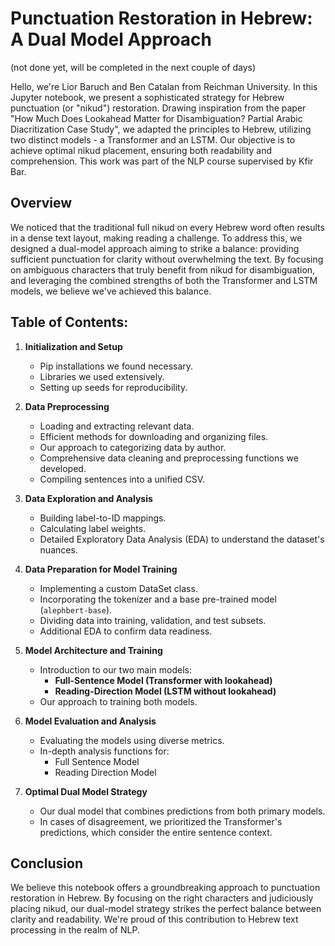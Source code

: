 # **Punctuation Restoration in Hebrew: A Dual Model Approach**
(not done yet, will be completed in the next couple of days)

Hello, we're Lior Baruch and Ben Catalan from Reichman University. In this Jupyter notebook, we present a sophisticated strategy for Hebrew punctuation (or "nikud") restoration. Drawing inspiration from the paper "How Much Does Lookahead Matter for Disambiguation? Partial Arabic Diacritization Case Study", we adapted the principles to Hebrew, utilizing two distinct models - a Transformer and an LSTM. Our objective is to achieve optimal nikud placement, ensuring both readability and comprehension. This work was part of the NLP course supervised by Kfir Bar.

## **Overview**

We noticed that the traditional full nikud on every Hebrew word often results in a dense text layout, making reading a challenge. To address this, we designed a dual-model approach aiming to strike a balance: providing sufficient punctuation for clarity without overwhelming the text. By focusing on ambiguous characters that truly benefit from nikud for disambiguation, and leveraging the combined strengths of both the Transformer and LSTM models, we believe we've achieved this balance.

## **Table of Contents:**

1. **Initialization and Setup**
    - Pip installations we found necessary.
    - Libraries we used extensively.
    - Setting up seeds for reproducibility.
  
2. **Data Preprocessing**
    - Loading and extracting relevant data.
    - Efficient methods for downloading and organizing files.
    - Our approach to categorizing data by author.
    - Comprehensive data cleaning and preprocessing functions we developed.
    - Compiling sentences into a unified CSV.

3. **Data Exploration and Analysis**
    - Building label-to-ID mappings.
    - Calculating label weights.
    - Detailed Exploratory Data Analysis (EDA) to understand the dataset's nuances.

4. **Data Preparation for Model Training**
    - Implementing a custom DataSet class.
    - Incorporating the tokenizer and a base pre-trained model (`alephbert-base`).
    - Dividing data into training, validation, and test subsets.
    - Additional EDA to confirm data readiness.

5. **Model Architecture and Training**
    - Introduction to our two main models:
        - **Full-Sentence Model (Transformer with lookahead)**
        - **Reading-Direction Model (LSTM without lookahead)**
    - Our approach to training both models.

6. **Model Evaluation and Analysis**
    - Evaluating the models using diverse metrics.
    - In-depth analysis functions for:
        - Full Sentence Model
        - Reading Direction Model

7. **Optimal Dual Model Strategy**
    - Our dual model that combines predictions from both primary models.
    - In cases of disagreement, we prioritized the Transformer's predictions, which consider the entire sentence context.

## **Conclusion**

We believe this notebook offers a groundbreaking approach to punctuation restoration in Hebrew. By focusing on the right characters and judiciously placing nikud, our dual-model strategy strikes the perfect balance between clarity and readability. We're proud of this contribution to Hebrew text processing in the realm of NLP.
